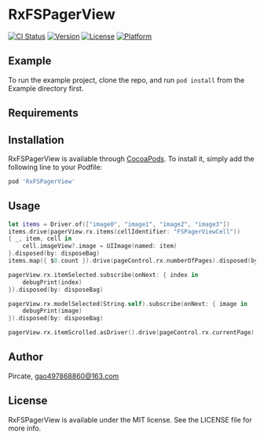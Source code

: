 # RxFSPagerView

[![CI Status](https://img.shields.io/travis/Pircate/RxFSPagerView.svg?style=flat)](https://travis-ci.org/Pircate/RxFSPagerView)
[![Version](https://img.shields.io/cocoapods/v/RxFSPagerView.svg?style=flat)](https://cocoapods.org/pods/RxFSPagerView)
[![License](https://img.shields.io/cocoapods/l/RxFSPagerView.svg?style=flat)](https://cocoapods.org/pods/RxFSPagerView)
[![Platform](https://img.shields.io/cocoapods/p/RxFSPagerView.svg?style=flat)](https://cocoapods.org/pods/RxFSPagerView)

## Example

To run the example project, clone the repo, and run `pod install` from the Example directory first.

## Requirements

## Installation

RxFSPagerView is available through [CocoaPods](https://cocoapods.org). To install
it, simply add the following line to your Podfile:

```ruby
pod 'RxFSPagerView'
```

## Usage

```swift
let items = Driver.of(["image0", "image1", "image2", "image3"])
items.drive(pagerView.rx.items(cellIdentifier: "FSPagerViewCell"))
{ _, item, cell in
    cell.imageView?.image = UIImage(named: item)
}.disposed(by: disposeBag)
items.map({ $0.count }).drive(pageControl.rx.numberOfPages).disposed(by: disposeBag)

pagerView.rx.itemSelected.subscribe(onNext: { index in
    debugPrint(index)
}).disposed(by: disposeBag)

pagerView.rx.modelSelected(String.self).subscribe(onNext: { image in
    debugPrint(image)
}).disposed(by: disposeBag)

pagerView.rx.itemScrolled.asDriver().drive(pageControl.rx.currentPage).disposed(by: disposeBag)
```

## Author

Pircate, gao497868860@163.com

## License

RxFSPagerView is available under the MIT license. See the LICENSE file for more info.
